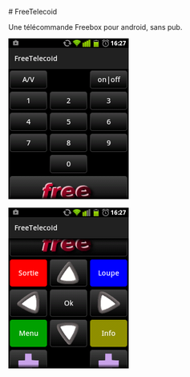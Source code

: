 
# FreeTelecoid

Une télécommande Freebox pour android, sans pub.

![capture 1](screenshot-20150619-162704.png)

![capture 2](screenshot-20150619-162717.png)
